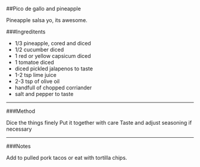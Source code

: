 
##Pico de gallo and pineapple

Pineapple salsa yo, its awesome.

###Ingreditents

* 1/3 pineapple, cored and diced
* 1/2 cucumber diced
* 1 red or yellow capsicum diced
* 1 tomatoe diced
* diced pickled jalapenos to taste 
* 1-2 tsp lime juice
* 2-3 tsp of olive oil
* handfull of chopped corriander
* salt and pepper to taste


___
###Method

Dice the things finely
Put it together with care
Taste and adjust seasoning if necessary

___
###Notes

Add to pulled pork tacos or eat with tortilla chips.
